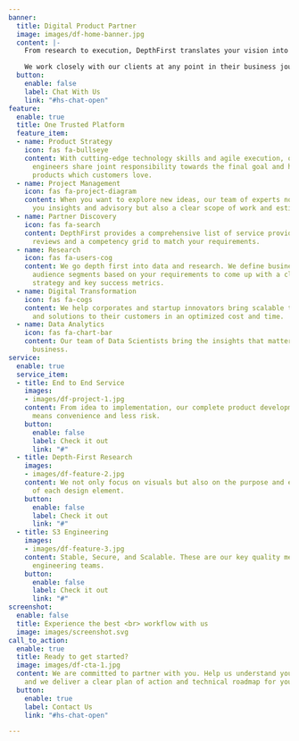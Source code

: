 ```yaml
---
banner:
  title: Digital Product Partner
  image: images/df-home-banner.jpg
  content: |-
    From research to execution, DepthFirst translates your vision into products that customers love. DepthFirst offers consulting services in product strategy, project management, user experience, and data analytics. In addition, our platform helps you choose from a wide variety of talented teams to bring brilliant ideas into being.

    We work closely with our clients at any point in their business journey to achieve impactful and results-driven digital product development.
  button:
    enable: false
    label: Chat With Us
    link: "#hs-chat-open"
feature:
  enable: true
  title: One Trusted Platform
  feature_item:
  - name: Product Strategy
    icon: fas fa-bullseye
    content: With cutting-edge technology skills and agile execution, our product
      engineers share joint responsibility towards the final goal and help you deliver
      products which customers love.
  - name: Project Management
    icon: fas fa-project-diagram
    content: When you want to explore new ideas, our team of experts not only give
      you insights and advisory but also a clear scope of work and estimates.
  - name: Partner Discovery
    icon: fas fa-search
    content: DepthFirst provides a comprehensive list of service providers with reliable
      reviews and a competency grid to match your requirements.
  - name: Research
    icon: fas fa-users-cog
    content: We go depth first into data and research. We define business goals and
      audience segments based on your requirements to come up with a clear product
      strategy and key success metrics.
  - name: Digital Transformation
    icon: fas fa-cogs
    content: We help corporates and startup innovators bring scalable technologies
      and solutions to their customers in an optimized cost and time.
  - name: Data Analytics
    icon: fas fa-chart-bar
    content: Our team of Data Scientists bring the insights that matter most for your
      business.
service:
  enable: true
  service_item:
  - title: End to End Service
    images:
    - images/df-project-1.jpg
    content: From idea to implementation, our complete product development approach
      means convenience and less risk.
    button:
      enable: false
      label: Check it out
      link: "#"
  - title: Depth-First Research
    images:
    - images/df-feature-2.jpg
    content: We not only focus on visuals but also on the purpose and effectiveness
      of each design element.
    button:
      enable: false
      label: Check it out
      link: "#"
  - title: S3 Engineering
    images:
    - images/df-feature-3.jpg
    content: Stable, Secure, and Scalable. These are our key quality metrics for our
      engineering teams.
    button:
      enable: false
      label: Check it out
      link: "#"
screenshot:
  enable: false
  title: Experience the best <br> workflow with us
  image: images/screenshot.svg
call_to_action:
  enable: true
  title: Ready to get started?
  image: images/df-cta-1.jpg
  content: We are committed to partner with you. Help us understand your requirements
    and we deliver a clear plan of action and technical roadmap for you.
  button:
    enable: true
    label: Contact Us
    link: "#hs-chat-open"

---
```

